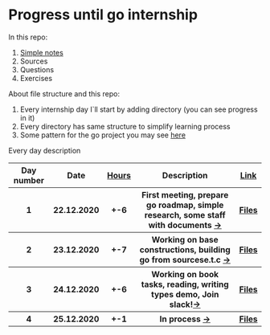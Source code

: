 # Progress until go internship
<p>In this repo:<br>

<ol>
  <li><a href="https://github.com/1-sw/go-internship/tree/main/txt">Simple notes</a></li>
  <li>Sources</li>
  <li>Questions</li>
  <li>Exercises</li>
</ol>

<p>About file structure and this repo:<br>
<ol>
  <li>Every internship day I`ll start by adding directory (you can see progress in it)</li>
  <li>Every directory has same structure to simplify learning process</li>
  <li>Some pattern for the go project you may see <a href="https://github.com/golang-standards/project-layout">here</a></li>
</ol>

<p>Every day description<br>
<table style="width:100%">

  <tr>
    <th>Day number</th>
    <th>Date</th>
    <th><a href="https://github.com/1-sw/go-internship/blob/main/txt/table_description.txt">Hours</a></th>
    <th>Description</th>
    <th><a href="https://github.com/1-sw/go-internship/blob/main/day/">Link</a></th>
  </tr>

  <tr>
    <th>1</th>
    <th>22.12.2020</th>
    <th>+-6</th>
    <th>First meeting, prepare go roadmap, simple research, some staff with documents <a href="https://github.com/1-sw/go-internship/blob/main/day/1/ABOUT.md">-></a></th>
    <th><a href="https://github.com/1-sw/go-internship/blob/main/day/1/">Files</a></th>
  </tr>

  <tr>
    <th>2</th>
    <th>23.12.2020</th>
    <th>+-7</th>
    <th>Working on base constructions, building go from sourcese.t.c <a href="https://github.com/1-sw/go-internship/blob/main/day/2/ABOUT.md">-></a></th>
    <th><a href="https://github.com/1-sw/go-internship/blob/main/day/2/">Files</a></th>
  </tr> 

  <tr>
    <th>3</th>
    <th>24.12.2020</th>
    <th>+-6</th>
    <th>Working on book tasks, reading, writing types demo, Join slack!<a href="https://github.com/1-sw/go-internship/blob/main/day/3/ABOUT.md">-></a></th>
    <th><a href="https://github.com/1-sw/go-internship/blob/main/day/3/">Files</a></th>
  </tr>

  <tr>
    <th>4</th>
    <th>25.12.2020</th>
    <th>+-1</th>
    <th>In process <a href="https://github.com/1-sw/go-internship/blob/main/day/4/ABOUT.md">-></a></th>
    <th><a href="https://github.com/1-sw/go-internship/blob/main/day/4/">Files</a></th>
  </tr>
</table>
